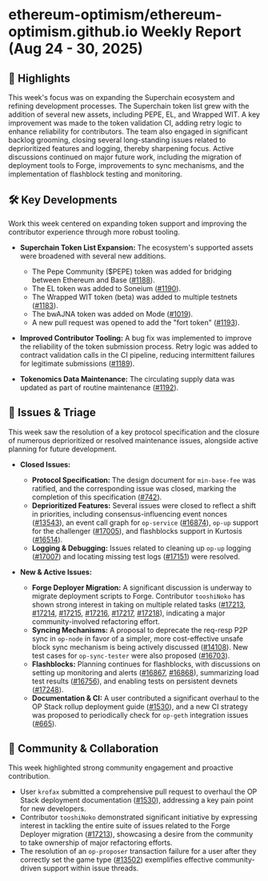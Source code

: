 # ethereum-optimism/ethereum-optimism.github.io Weekly Report (Aug 24 - 30, 2025)

## 🚀 Highlights
This week's focus was on expanding the Superchain ecosystem and refining development processes. The Superchain token list grew with the addition of several new assets, including PEPE, EL, and Wrapped WIT. A key improvement was made to the token validation CI, adding retry logic to enhance reliability for contributors. The team also engaged in significant backlog grooming, closing several long-standing issues related to deprioritized features and logging, thereby sharpening focus. Active discussions continued on major future work, including the migration of deployment tools to Forge, improvements to sync mechanisms, and the implementation of flashblock testing and monitoring.

## 🛠️ Key Developments
Work this week centered on expanding token support and improving the contributor experience through more robust tooling.

- **Superchain Token List Expansion:** The ecosystem's supported assets were broadened with several new additions.
    - The Pepe Community ($PEPE) token was added for bridging between Ethereum and Base ([#1188](https://github.com/ethereum-optimism/ethereum-optimism.github.io/pull/1188)).
    - The EL token was added to Soneium ([#1190](https://github.com/ethereum-optimism/ethereum-optimism.github.io/pull/1190)).
    - The Wrapped WIT token (beta) was added to multiple testnets ([#1183](https://github.com/ethereum-optimism/ethereum-optimism.github.io/pull/1183)).
    - The bwAJNA token was added on Mode ([#1019](https://github.com/ethereum-optimism/ethereum-optimism.github.io/pull/1019)).
    - A new pull request was opened to add the "fort token" ([#1193](https://github.com/ethereum-optimism/ethereum-optimism.github.io/pull/1193)).

- **Improved Contributor Tooling:** A bug fix was implemented to improve the reliability of the token submission process. Retry logic was added to contract validation calls in the CI pipeline, reducing intermittent failures for legitimate submissions ([#1189](https://github.com/ethereum-optimism/ethereum-optimism.github.io/pull/1189)).

- **Tokenomics Data Maintenance:** The circulating supply data was updated as part of routine maintenance ([#1192](https://github.com/ethereum-optimism/ethereum-optimism.github.io/pull/1192)).

## 🐛 Issues & Triage
This week saw the resolution of a key protocol specification and the closure of numerous deprioritized or resolved maintenance issues, alongside active planning for future development.

- **Closed Issues:**
    - **Protocol Specification:** The design document for `min-base-fee` was ratified, and the corresponding issue was closed, marking the completion of this specification ([#742](https://github.com/ethereum-optimism/ethereum-optimism.github.io/issues/742)).
    - **Deprioritized Features:** Several issues were closed to reflect a shift in priorities, including consensus-influencing event nonces ([#13543](https://github.com/ethereum-optimism/ethereum-optimism.github.io/issues/13543)), an event call graph for `op-service` ([#16874](https://github.com/ethereum-optimism/ethereum-optimism.github.io/issues/16874)), `op-up` support for the challenger ([#17005](https://github.com/ethereum-optimism/ethereum-optimism.github.io/issues/17005)), and flashblocks support in Kurtosis ([#16514](https://github.com/ethereum-optimism/ethereum-optimism.github.io/issues/16514)).
    - **Logging & Debugging:** Issues related to cleaning up `op-up` logging ([#17007](https://github.com/ethereum-optimism/ethereum-optimism.github.io/issues/17007)) and locating missing test logs ([#17151](https://github.com/ethereum-optimism/ethereum-optimism.github.io/issues/17151)) were resolved.

- **New & Active Issues:**
    - **Forge Deployer Migration:** A significant discussion is underway to migrate deployment scripts to Forge. Contributor `tooshiNoko` has shown strong interest in taking on multiple related tasks ([#17213](https://github.com/ethereum-optimism/ethereum-optimism.github.io/issues/17213), [#17214](https://github.com/ethereum-optimism/ethereum-optimism.github.io/issues/17214), [#17215](https://github.com/ethereum-optimism/ethereum-optimism.github.io/issues/17215), [#17216](https://github.com/ethereum-optimism/ethereum-optimism.github.io/issues/17216), [#17217](https://github.com/ethereum-optimism/ethereum-optimism.github.io/issues/17217), [#17218](https://github.com/ethereum-optimism/ethereum-optimism.github.io/issues/17218)), indicating a major community-involved refactoring effort.
    - **Syncing Mechanisms:** A proposal to deprecate the req-resp P2P sync in `op-node` in favor of a simpler, more cost-effective unsafe block sync mechanism is being actively discussed ([#14108](https://github.com/ethereum-optimism/ethereum-optimism.github.io/issues/14108)). New test cases for `op-sync-tester` were also proposed ([#16703](https://github.com/ethereum-optimism/ethereum-optimism.github.io/issues/16703)).
    - **Flashblocks:** Planning continues for flashblocks, with discussions on setting up monitoring and alerts ([#16867](https://github.com/ethereum-optimism/ethereum-optimism.github.io/issues/16867), [#16868](https://github.com/ethereum-optimism/ethereum-optimism.github.io/issues/16868)), summarizing load test results ([#16756](https://github.com/ethereum-optimism/ethereum-optimism.github.io/issues/16756)), and enabling tests on persistent devnets ([#17248](https://github.com/ethereum-optimism/ethereum-optimism.github.io/issues/17248)).
    - **Documentation & CI:** A user contributed a significant overhaul to the OP Stack rollup deployment guide ([#1530](https://github.com/ethereum-optimism/ethereum-optimism.github.io/issues/1530)), and a new CI strategy was proposed to periodically check for `op-geth` integration issues ([#665](https://github.com/ethereum-optimism/ethereum-optimism.github.io/issues/665)).

## 💬 Community & Collaboration
This week highlighted strong community engagement and proactive contribution.
- User `krofax` submitted a comprehensive pull request to overhaul the OP Stack deployment documentation ([#1530](https://github.com/ethereum-optimism/ethereum-optimism.github.io/issues/1530)), addressing a key pain point for new developers.
- Contributor `tooshiNoko` demonstrated significant initiative by expressing interest in tackling the entire suite of issues related to the Forge Deployer migration ([#17213](https://github.com/ethereum-optimism/ethereum-optimism.github.io/issues/17213)), showcasing a desire from the community to take ownership of major refactoring efforts.
- The resolution of an `op-proposer` transaction failure for a user after they correctly set the game type ([#13502](https://github.com/ethereum-optimism/ethereum-optimism.github.io/issues/13502)) exemplifies effective community-driven support within issue threads.